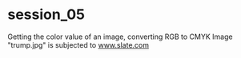 # session_05
Getting the color value of an image, converting RGB to CMYK
Image "trump.jpg" is subjected to www.slate.com
